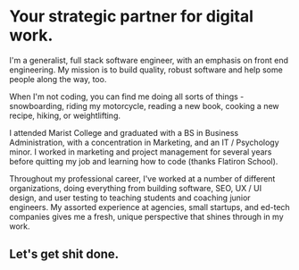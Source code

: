 # Your strategic partner for digital work.

I'm a generalist, full stack software engineer, with an emphasis on front end engineering. My mission is to build quality, robust software and help some people along the way, too.

When I'm not coding, you can find me doing all sorts of things - snowboarding, riding my motorcycle, reading a new book, cooking a new recipe, hiking, or weightlifting.

I attended Marist College and graduated with a BS in Business Administration, with a concentration in Marketing, and an IT / Psychology minor. I worked in marketing and project management for several years before quitting my job and learning how to code (thanks Flatiron School).

Throughout my professional career, I've worked at a number of different organizations, doing everything from building software, SEO, UX / UI design, and user testing to teaching students and coaching junior engineers. My assorted experience at agencies, small startups, and ed-tech companies gives me a fresh, unique perspective that shines through in my work.

## Let's get shit done.
